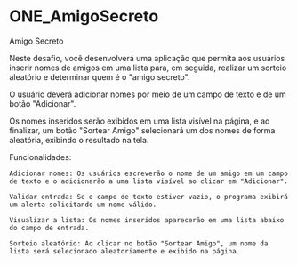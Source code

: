 # ONE_AmigoSecreto
Amigo Secreto

Neste desafio, você desenvolverá uma aplicação que permita aos usuários inserir nomes de amigos em uma lista para, em seguida, realizar um sorteio aleatório e determinar quem é o "amigo secreto".

O usuário deverá adicionar nomes por meio de um campo de texto e de um botão "Adicionar".

Os nomes inseridos serão exibidos em uma lista visível na página, e ao finalizar, um botão "Sortear Amigo" selecionará um dos nomes de forma aleatória, exibindo o resultado na tela.

Funcionalidades:

    Adicionar nomes: Os usuários escreverão o nome de um amigo em um campo de texto e o adicionarão a uma lista visível ao clicar em "Adicionar".

    Validar entrada: Se o campo de texto estiver vazio, o programa exibirá um alerta solicitando um nome válido.

    Visualizar a lista: Os nomes inseridos aparecerão em uma lista abaixo do campo de entrada.

    Sorteio aleatório: Ao clicar no botão "Sortear Amigo", um nome da lista será selecionado aleatoriamente e exibido na página.
